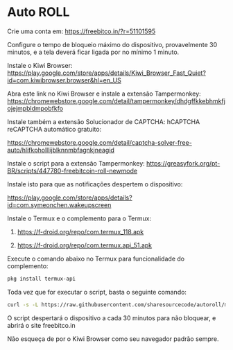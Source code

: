 # Auto ROLL
Crie uma conta em:
https://freebitco.in/?r=51101595

Configure o tempo de bloqueio máximo do dispositivo, provavelmente 30 minutos, e a tela deverá ficar ligada por no mínimo 1 minuto.

Instale o Kiwi Browser:
https://play.google.com/store/apps/details/Kiwi_Browser_Fast_Quiet?id=com.kiwibrowser.browser&hl=en_US

Abra este link no Kiwi Browser e instale a extensão Tampermonkey:
https://chromewebstore.google.com/detail/tampermonkey/dhdgffkkebhmkfjojejmpbldmpobfkfo

Instale também a extensão Solucionador de CAPTCHA: hCAPTCHA reCAPTCHA automático gratuito:

https://chromewebstore.google.com/detail/captcha-solver-free-auto/hlifkpholllijblknnmbfagnkjneagid

Instale o script para a extensão Tampermonkey:
https://greasyfork.org/pt-BR/scripts/447780-freebitcoin-roll-newmode

Instale isto para que as notificações despertem o dispositivo:

https://play.google.com/store/apps/details?id=com.symeonchen.wakeupscreen


Instale o Termux e o complemento para o Termux:

1. https://f-droid.org/repo/com.termux_118.apk

2. https://f-droid.org/repo/com.termux.api_51.apk

Execute o comando abaixo no Termux para funcionalidade do complemento:
```bash
pkg install termux-api
```

Toda vez que for executar o script, basta o seguinte comando:
```bash
curl -s -L https://raw.githubusercontent.com/sharesourcecode/autoroll/master/freebitcoin.sh|sh
```

O script despertará o dispositivo a cada 30 minutos para não bloquear, e abrirá o site freebitco.in

Não esqueça de por o Kiwi Browser como seu navegador padrão sempre.
